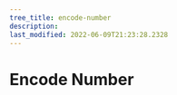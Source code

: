 ```yaml
---
tree_title: encode-number
description: 
last_modified: 2022-06-09T21:23:28.2328
---
```


# Encode Number
